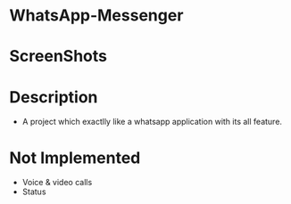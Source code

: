 # WhatsApp-Messenger

# ScreenShots


# Description
- A project which exactlly like a whatsapp application with its all feature.

# Not Implemented
- Voice & video calls 
- Status
